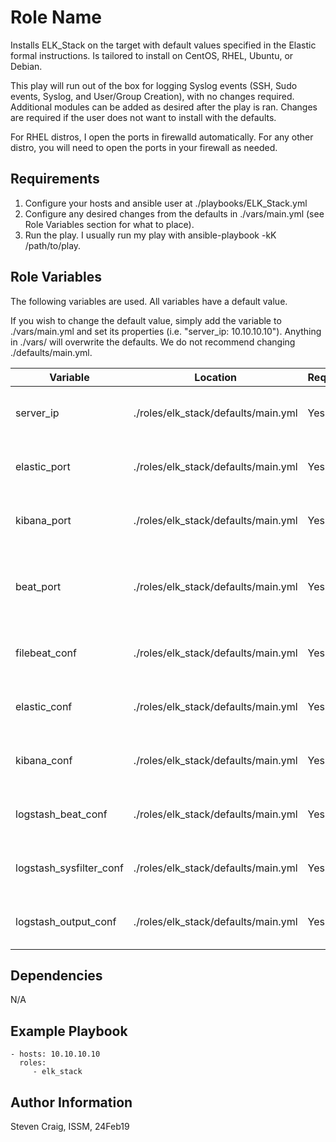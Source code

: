 Role Name
=========

Installs ELK_Stack on the target with default values specified in the Elastic formal instructions. Is tailored to install on CentOS, RHEL, Ubuntu, or Debian.

This play will run out of the box for logging Syslog events (SSH, Sudo events, Syslog, and User/Group Creation), with no changes required. Additional modules can be added as desired after the play is ran. Changes are required if the user does not want to install with the defaults.

For RHEL distros, I open the ports in firewalld automatically. For any other distro, you will need to open the ports in your firewall as needed.

Requirements
------------

1) Configure your hosts and ansible user at ./playbooks/ELK_Stack.yml
2) Configure any desired changes from the defaults in ./vars/main.yml (see Role Variables section for what to place).
3) Run the play. I usually run my play with ansible-playbook -kK /path/to/play.

Role Variables
--------------

The following variables are used. All variables have a default value. 

If you wish to change the default value, simply add the variable to ./vars/main.yml and set its properties (i.e. "server_ip: 10.10.10.10"). Anything in ./vars/ will overwrite the defaults. We do not recommend changing ./defaults/main.yml.

| Variable  | Location | Required | Default | Description
| ------------- | ------------- | ------------- | ------------- | ------------- |
| server_ip | ./roles/elk_stack/defaults/main.yml | Yes | localhost | Used to configure the host of ELK services |
| elastic_port | ./roles/elk_stack/defaults/main.yml | Yes | 9200 | Configures the port elasticsearch will listen on |
| kibana_port | ./roles/elk_stack/defaults/main.yml | Yes | 5601 | Configures the port kibana will listen on |
| beat_port | ./roles/elk_stack/defaults/main.yml | Yes | 5044 | Configures the port for logstash to listen on and where beats send to |
| filebeat_conf | ./roles/elk_stack/defaults/main.yml | Yes | /etc/filebeat/filebeat.yml | Path to the filebeat configuration file |
| elastic_conf | ./roles/elk_stack/defaults/main.yml | Yes | /etc/elasticsearch/elasticsearch.yml | Path to the elasticsearch configuration file |
| kibana_conf | ./roles/elk_stack/defaults/main.yml | Yes | /etc/kibana/kibana.yml | Path to the kibana configuration file |
| logstash_beat_conf | ./roles/elk_stack/defaults/main.yml | Yes | /etc/logstash/conf.d/01-beats-input.conf | Path to the input configuration for logstash |
| logstash_sysfilter_conf | ./roles/elk_stack/defaults/main.yml | Yes | /etc/logstash/conf.d/10-syslog-filter.conf | Path to the filter configuration for logstash |
| logstash_output_conf | ./roles/elk_stack/defaults/main.yml | Yes | /etc/logstash/conf.d/30-elasticsearch-output.conf | Path to the output configuration for logstash |

Dependencies
------------

N/A

Example Playbook
----------------

    - hosts: 10.10.10.10
      roles:
         - elk_stack

Author Information
------------------

Steven Craig, ISSM, 24Feb19

